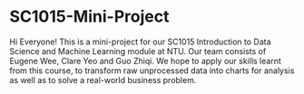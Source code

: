 # SC1015-Mini-Project
Hi Everyone! This is a mini-project for our SC1015 Introduction to Data Science and Machine Learning module at NTU. Our team consists of Eugene Wee, Clare Yeo and Guo Zhiqi. We hope to apply our skills learnt from this course, to transform raw unprocessed data into charts for analysis as well as to solve a real-world business problem. 
